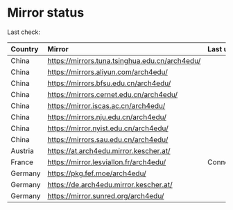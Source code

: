 <script src="./time.js"></script>
# Mirror status
Last check: <script type="text/javascript">localize(1734099751.6209702);</script>

|Country|Mirror|Last update|
|:------|:-----|:----------|
|China|https://mirrors.tuna.tsinghua.edu.cn/arch4edu/|<script type="text/javascript">localize(1734072324);</script>|
|China|https://mirrors.aliyun.com/arch4edu/|<script type="text/javascript">localize(1733985902);</script>|
|China|https://mirrors.bfsu.edu.cn/arch4edu/|<script type="text/javascript">localize(1733985902);</script>|
|China|https://mirrors.cernet.edu.cn/arch4edu/|<script type="text/javascript">localize(1734072324);</script>|
|China|https://mirror.iscas.ac.cn/arch4edu/|<script type="text/javascript">localize(1733985902);</script>|
|China|https://mirrors.nju.edu.cn/arch4edu/|<script type="text/javascript">localize(1733985902);</script>|
|China|https://mirror.nyist.edu.cn/arch4edu/|<script type="text/javascript">localize(1734072324);</script>|
|China|https://mirrors.sau.edu.cn/arch4edu/|<script type="text/javascript">localize(1731653531);</script>|
|Austria|https://at.arch4edu.mirror.kescher.at/|<script type="text/javascript">localize(1734072324);</script>|
|France|https://mirror.lesviallon.fr/arch4edu/|ConnectionError|
|Germany|https://pkg.fef.moe/arch4edu/|<script type="text/javascript">localize(1734072324);</script>|
|Germany|https://de.arch4edu.mirror.kescher.at/|<script type="text/javascript">localize(1734072324);</script>|
|Germany|https://mirror.sunred.org/arch4edu/|<script type="text/javascript">localize(1734072324);</script>|

<script src="./tablefilter/tablefilter.js"></script>
<script src="./table.js"></script>